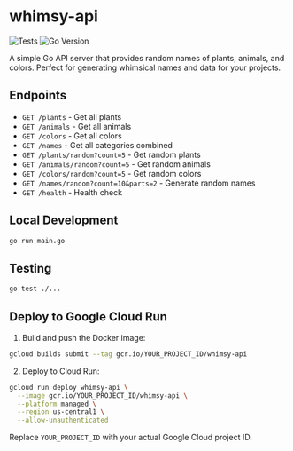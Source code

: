 # whimsy-api

![Tests](https://github.com/mioi/whimsy-api/workflows/Test/badge.svg)
![Go Version](https://img.shields.io/badge/go-1.20%2B-blue.svg)

A simple Go API server that provides random names of plants, animals, and colors. Perfect for generating whimsical names and data for your projects.

## Endpoints

- `GET /plants` - Get all plants
- `GET /animals` - Get all animals
- `GET /colors` - Get all colors
- `GET /names` - Get all categories combined
- `GET /plants/random?count=5` - Get random plants
- `GET /animals/random?count=5` - Get random animals
- `GET /colors/random?count=5` - Get random colors
- `GET /names/random?count=10&parts=2` - Generate random names
- `GET /health` - Health check

## Local Development

```bash
go run main.go
```

## Testing

```bash
go test ./...
```

## Deploy to Google Cloud Run

1. Build and push the Docker image:
```bash
gcloud builds submit --tag gcr.io/YOUR_PROJECT_ID/whimsy-api
```

2. Deploy to Cloud Run:
```bash
gcloud run deploy whimsy-api \
  --image gcr.io/YOUR_PROJECT_ID/whimsy-api \
  --platform managed \
  --region us-central1 \
  --allow-unauthenticated
```

Replace `YOUR_PROJECT_ID` with your actual Google Cloud project ID.
